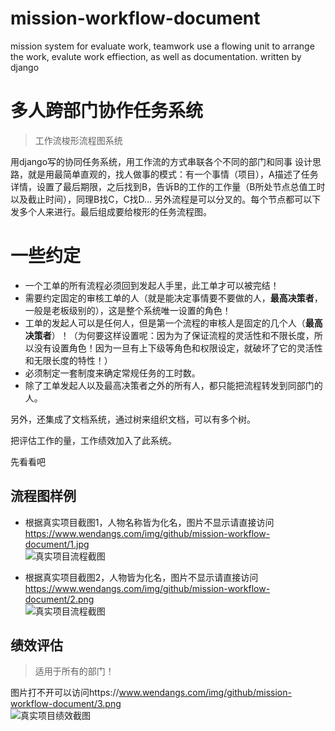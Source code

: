 # mission-workflow-document
mission system for evaluate work, teamwork use a flowing unit to arrange the work, evalute work effiection, as well as documentation. written by django

# 多人跨部门协作任务系统 
> 工作流梭形流程图系统   

用django写的协同任务系统，用工作流的方式串联各个不同的部门和同事
设计思路，就是用最简单直观的，找人做事的模式：有一个事情（项目），A描述了任务详情，设置了最后期限，之后找到B，告诉B的工作的工作量（B所处节点总值工时以及截止时间），同理B找C，C找D...
另外流程是可以分叉的。每个节点都可以下发多个人来进行。最后组成要给梭形的任务流程图。

# 一些约定   

- 一个工单的所有流程必须回到发起人手里，此工单才可以被完结！   
- 需要约定固定的审核工单的人（就是能决定事情要不要做的人，**最高决策者**，一般是老板级别的），这是整个系统唯一设置的角色！   
- 工单的发起人可以是任何人，但是第一个流程的审核人是固定的几个人（**最高决策者**）！（为何要这样设置呢：因为为了保证流程的灵活性和不限长度，所以没有设置角色！因为一旦有上下级等角色和权限设定，就破坏了它的灵活性和无限长度的特性！）   
- 必须制定一套制度来确定常规任务的工时数。  
- 除了工单发起人以及最高决策者之外的所有人，都只能把流程转发到同部门的人。   

另外，还集成了文档系统，通过树来组织文档，可以有多个树。

把评估工作的量，工作绩效加入了此系统。

先看看吧

## 流程图样例   

- 根据真实项目截图1，人物名称皆为化名，图片不显示请直接访问 https://www.wendangs.com/img/github/mission-workflow-document/1.jpg      
![真实项目流程截图](https://www.wendangs.com/img/github/mission-workflow-document/1.jpg "真实样例截图")   

- 根据真实项目截图2，人物皆为化名，图片不显示请直接访问 https://www.wendangs.com/img/github/mission-workflow-document/2.png      
![真实项目流程截图](https://www.wendangs.com/img/github/mission-workflow-document/2.png "真实样例截图")   

## 绩效评估   
> 适用于所有的部门！   

图片打不开可以访问https://www.wendangs.com/img/github/mission-workflow-document/3.png   
![真实项目绩效截图](https://www.wendangs.com/img/github/mission-workflow-document/3.png "真实样例截图")   